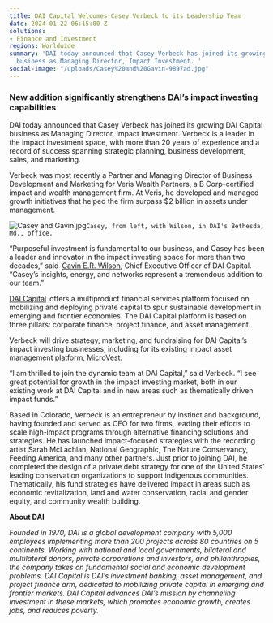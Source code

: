 ```yaml
---
title: DAI Capital Welcomes Casey Verbeck to its Leadership Team
date: 2024-01-22 06:15:00 Z
solutions:
- Finance and Investment
regions: Worldwide
summary: 'DAI today announced that Casey Verbeck has joined its growing DAI Capital
  business as Managing Director, Impact Investment. '
social-image: "/uploads/Casey%20and%20Gavin-9897ad.jpg"
---
```


### New addition significantly strengthens DAI’s impact investing capabilities 

DAI today announced that Casey Verbeck has joined its growing DAI Capital business as Managing Director, Impact Investment. Verbeck is a leader in the impact investment space, with more than 20 years of experience and a record of success spanning strategic planning, business development, sales, and marketing.  

Verbeck was most recently a Partner and Managing Director of Business Development and Marketing for Veris Wealth Partners, a B Corp-certified impact and wealth management firm. At Veris, he developed and managed growth initiatives that helped the firm surpass $2 billion in assets under management. 

![Casey and Gavin.jpg](/uploads/Casey%20and%20Gavin.jpg)`Casey, from left, with Wilson, in DAI's Bethesda, Md., office.`

“Purposeful investment is fundamental to our business, and Casey has been a leader and innovator in the impact investing space for more than two decades,” said  [Gavin E.R. Wilson]( https://www.dai.com/who-we-are/leadership/gavin-wilson), Chief Executive Officer of DAI Capital. “Casey’s insights, energy, and networks represent a tremendous addition to our team.”  

[DAI Capital](https://www.dai.com/our-work/solutions/dai-capital)  offers a multiproduct financial services platform focused on mobilizing and deploying private capital to spur sustainable development in emerging and frontier economies. The DAI Capital platform is based on three pillars: corporate finance, project finance, and asset management. 

Verbeck will drive strategy, marketing, and fundraising for DAI Capital’s impact investing businesses, including for its existing impact asset management platform, [MicroVest](https://microvestfund.com/). 

“I am thrilled to join the dynamic team at DAI Capital,” said Verbeck. “I see great potential for growth in the impact investing market, both in our existing work at DAI Capital and in new areas such as thematically driven impact funds.” 

Based in Colorado, Verbeck is an entrepreneur by instinct and background, having founded and served as CEO for two firms, leading their efforts to scale high-impact programs through alternative financing solutions and strategies. He has launched impact-focused strategies with the recording artist Sarah McLachlan, National Geographic, The Nature Conservancy, Feeding America, and many other partners. Just prior to joining DAI, he completed the design of a private debt strategy for one of the United States’ leading conservation organizations to support indigenous communities. Thematically, his fund strategies have delivered impact in areas such as economic revitalization, land and water conservation, racial and gender equity, and community wealth building.   

**About DAI**

*Founded in 1970, DAI is a global development company with 5,000 employees implementing more than 200 projects across 80 countries on 5 continents. Working with national and local governments, bilateral and multilateral donors, private corporations and investors, and philanthropies, the company takes on fundamental social and economic development problems. DAI Capital is DAI’s investment banking, asset management, and project finance arm, dedicated to mobilizing private capital in emerging and frontier markets. DAI Capital advances DAI’s mission by channeling investment in these markets, which promotes economic growth, creates jobs, and reduces poverty.*